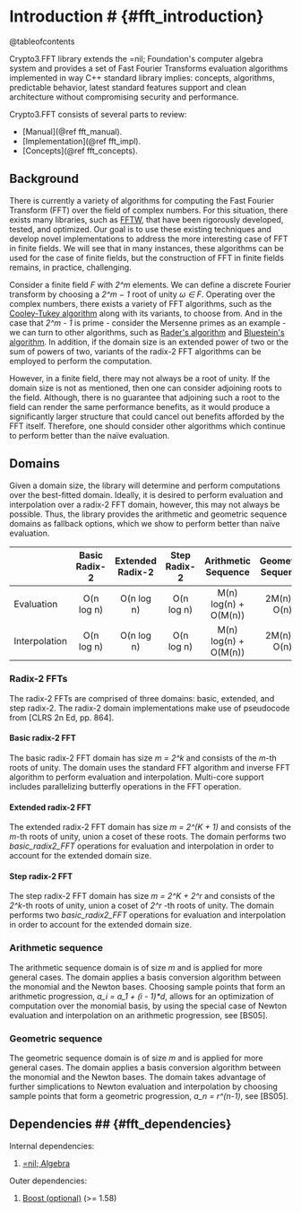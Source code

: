 # Introduction # {#fft_introduction}

@tableofcontents

Crypto3.FFT library extends the =nil; Foundation's computer algebra system and provides a set of Fast Fourier Transforms
evaluation algorithms implemented in way C++ standard library implies: concepts, algorithms, predictable behavior,
latest standard features support and clean architecture without compromising security and performance.

Crypto3.FFT consists of several parts to review:

* [Manual](@ref fft_manual).
* [Implementation](@ref fft_impl).
* [Concepts](@ref fft_concepts).

## Background

There is currently a variety of algorithms for computing the Fast Fourier Transform (FFT) over the field of complex
numbers. For this situation, there exists many libraries, such as [FFTW](http://www.fftw.org/), that have been
rigorously developed, tested, and optimized. Our goal is to use these existing techniques and develop novel
implementations to address the more interesting case of FFT in finite fields. We will see that in many instances, these
algorithms can be used for the case of finite fields, but the construction of FFT in finite fields remains, in practice,
challenging.

Consider a finite field _F_ with _2^m_ elements. We can define a discrete Fourier transform by choosing a _2^m − 1_ root
of unity _ω ∈ F_. Operating over the complex numbers, there exists a variety of FFT algorithms, such as
the [Cooley-Tukey algorithm](http://en.wikipedia.org/wiki/Cooley%E2%80%93Tukey_FFT_algorithm) along with its variants,
to choose from. And in the case that _2^m - 1_ is prime - consider the Mersenne primes as an example - we can turn to
other algorithms, such as [Rader's algorithm](http://en.wikipedia.org/wiki/Rader%27s_FFT_algorithm)
and [Bluestein's algorithm](http://en.wikipedia.org/wiki/Bluestein%27s_FFT_algorithm). In addition, if the domain size
is an extended power of two or the sum of powers of two, variants of the radix-2 FFT algorithms can be employed to
perform the computation.

However, in a finite field, there may not always be a root of unity. If the domain size is not as mentioned, then one
can consider adjoining roots to the field. Although, there is no guarantee that adjoining such a root to the field can
render the same performance benefits, as it would produce a significantly larger structure that could cancel out
benefits afforded by the FFT itself. Therefore, one should consider other algorithms which continue to perform better
than the naïve evaluation.

## Domains

Given a domain size, the library will determine and perform computations over the best-fitted domain. Ideally, it is
desired to perform evaluation and interpolation over a radix-2 FFT domain, however, this may not always be possible.
Thus, the library provides the arithmetic and geometric sequence domains as fallback options, which we show to perform
better than naïve evaluation.

|               | Basic Radix-2 | Extended Radix-2 | Step Radix-2 |  Arithmetic Sequence | Geometric Sequence |
|---------------|:-------------:|:----------------:|:------------:|:--------------------:|:------------------:|
| Evaluation    |  O(n log n)   |    O(n log n)    |  O(n log n)  | M(n) log(n) + O(M(n)) |    2M(n) + O(n)    |
| Interpolation |  O(n log n)   |    O(n log n)    |  O(n log n)  | M(n) log(n) + O(M(n)) |    2M(n) + O(n)    |

### Radix-2 FFTs

The radix-2 FFTs are comprised of three domains: basic, extended, and step radix-2. The radix-2 domain implementations
make use of pseudocode from [CLRS 2n Ed, pp. 864].

#### Basic radix-2 FFT

The basic radix-2 FFT domain has size _m = 2^k_ and consists of the _m_-th roots of unity. The domain uses the standard
FFT algorithm and inverse FFT algorithm to perform evaluation and interpolation. Multi-core support includes
parallelizing butterfly operations in the FFT operation.

#### Extended radix-2 FFT

The extended radix-2 FFT domain has size _m = 2^(K + 1)_ and consists of the _m_-th roots of unity, union a coset of
these roots. The domain performs two _basic\_radix2\_FFT_ operations for evaluation and interpolation in order to
account for the extended domain size.

#### Step radix-2 FFT

The step radix-2 FFT domain has size _m = 2^K + 2^r_ and consists of the _2^k_-th roots of unity, union a coset of _2^r_
-th roots of unity. The domain performs two _basic\_radix2\_FFT_ operations for evaluation and interpolation in order to
account for the extended domain size.

### Arithmetic sequence

The arithmetic sequence domain is of size _m_ and is applied for more general cases. The domain applies a basis
conversion algorithm between the monomial and the Newton bases. Choosing sample points that form an arithmetic
progression, _a\_i = a\_1 + (i - 1)*d_, allows for an optimization of computation over the monomial basis, by using the
special case of Newton evaluation and interpolation on an arithmetic progression, see \[BS05\].

### Geometric sequence

The geometric sequence domain is of size _m_ and is applied for more general cases. The domain applies a basis
conversion algorithm between the monomial and the Newton bases. The domain takes advantage of further simplications to
Newton evaluation and interpolation by choosing sample points that form a geometric progression, _a\_n = r^(n-1)_, see
\[BS05\].

## Dependencies ## {#fft_dependencies}

Internal dependencies:

1. [=nil; Algebra](https://github.com/alloc-init/algebra.git)

Outer dependencies:

1. [Boost (optional)](https://boost.org) (>= 1.58)